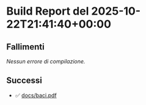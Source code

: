 # Build Report del 2025-10-22T21:41:40+00:00

## Fallimenti
_Nessun errore di compilazione._

## Successi
- ✅ [docs/baci.pdf](docs/baci.pdf)
